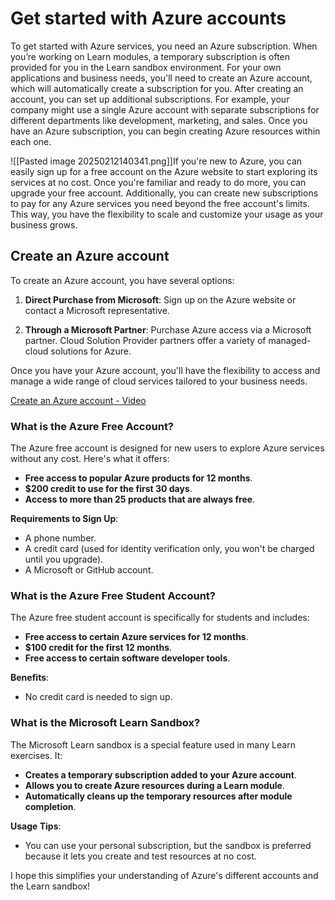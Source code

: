
# Get started with Azure accounts

To get started with Azure services, you need an Azure subscription. When you’re working on Learn modules, a temporary subscription is often provided for you in the Learn sandbox environment. For your own applications and business needs, you'll need to create an Azure account, which will automatically create a subscription for you. After creating an account, you can set up additional subscriptions. For example, your company might use a single Azure account with separate subscriptions for different departments like development, marketing, and sales. Once you have an Azure subscription, you can begin creating Azure resources within each one.

![[Pasted image 20250212140341.png]]If you're new to Azure, you can easily sign up for a free account on the Azure website to start exploring its services at no cost. Once you're familiar and ready to do more, you can upgrade your free account. Additionally, you can create new subscriptions to pay for any Azure services you need beyond the free account's limits. This way, you have the flexibility to scale and customize your usage as your business grows.

## Create an Azure account
To create an Azure account, you have several options:

1. **Direct Purchase from Microsoft**: Sign up on the Azure website or contact a Microsoft representative.
    
2. **Through a Microsoft Partner**: Purchase Azure access via a Microsoft partner. Cloud Solution Provider partners offer a variety of managed-cloud solutions for Azure.
    

Once you have your Azure account, you'll have the flexibility to access and manage a wide range of cloud services tailored to your business needs.

[Create an Azure account - Video](https://learn.microsoft.com/en-us/training/modules/describe-core-architectural-components-of-azure/3-get-started-azure-accounts)

### What is the Azure Free Account?

The Azure free account is designed for new users to explore Azure services without any cost. Here's what it offers:

- **Free access to popular Azure products for 12 months**.
- **$200 credit to use for the first 30 days**.
- **Access to more than 25 products that are always free**.

**Requirements to Sign Up**:

- A phone number.
- A credit card (used for identity verification only, you won't be charged until you upgrade).
- A Microsoft or GitHub account.

### What is the Azure Free Student Account?

The Azure free student account is specifically for students and includes:

- **Free access to certain Azure services for 12 months**.
- **$100 credit for the first 12 months**.
- **Free access to certain software developer tools**.

**Benefits**:
- No credit card is needed to sign up.

### What is the Microsoft Learn Sandbox?

The Microsoft Learn sandbox is a special feature used in many Learn exercises. It:

- **Creates a temporary subscription added to your Azure account**.
- **Allows you to create Azure resources during a Learn module**.
- **Automatically cleans up the temporary resources after module completion**.

**Usage Tips**:

- You can use your personal subscription, but the sandbox is preferred because it lets you create and test resources at no cost.

I hope this simplifies your understanding of Azure's different accounts and the Learn sandbox!